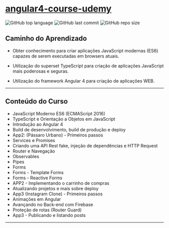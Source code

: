 # [angular4-course-udemy](https://www.udemy.com/course/curso-de-desenvolvimento-web-com-es6-typescript-e-angular-4/)

![GitHub top language](https://img.shields.io/github/languages/top/cs-rafael-gustavo/angular4-course-udemy)
![GitHub last commit](https://img.shields.io/github/last-commit/cs-rafael-gustavo/angular4-course-udemy)
![GitHub repo size](https://img.shields.io/github/repo-size/cs-rafael-gustavo/angular4-course-udemy)

## Caminho do Aprendizado

- Obter conhecimento para criar aplicações JavaScript modernas (ES6) capazes de serem executadas em browsers atuais.

- Utilização do superset TypeScript para criação de aplicações JavaScript mais poderosas e seguras.

- Utilização do framework Angular 4 para criação de aplicações WEB.

---

## Conteúdo do Curso

- JavaScript Moderno ES6 (ECMAScript 2016)
- TypeScript e Orientação a Objetos em JavaScript
- Introdução ao Angular 4
- Build de desenvolvimento, build de produção e deploy
- App2: (Pássaro Urbano) - Primeiros passos
- Services e Promises
- Criando uma API Rest fake, injeção de dependências e HTTP Request
- Router e Navegação
- Observables
- Pipes
- Forms
- Forms - Template Forms
- Forms - Reactive Forms
- APP2 - Implementando o carrinho de compras
- Atualizando projetos e mais sobre deploy
- App3 (Instagram Clone) - Primeiros passos
- Animações em Angular
- Avançando no Back-end com Firebase
- Proteção de rotas (Router Guard)
- App3 - Publicando e listando posts

---
